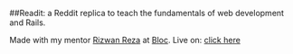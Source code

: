 ##Readit: a Reddit replica to teach the fundamentals of web development and Rails.

Made with my mentor [Rizwan Reza](https://github.com/rizwanreza) at [Bloc](http://bloc.io).
Live on: [click here](try-readit.herokuapp.com)